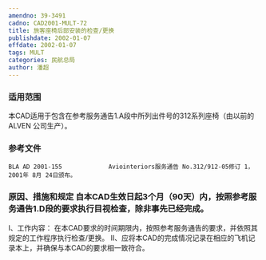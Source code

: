 ```yaml
---
amendno: 39-3491
cadno: CAD2001-MULT-72
title: 旅客座椅后部安装的检查/更换
publishdate: 2002-01-07
effdate: 2002-01-07
tags: MULT
categories: 民航总局
author: 潘超
---
```


### 适用范围 
本CAD适用于包含在参考服务通告1.A段中所列出件号的312系列座椅（由以前的 ALVEN 公司生产）。

<!--more-->
### 参考文件
    BLA AD 2001-155             Aviointeriors服务通告 No.312/912-05修订 1，2001年 8月 24日颁布。

### 原因、措施和规定 自本CAD生效日起3个月（90天）内，按照参考服务通告1.D段的要求执行目视检查，除非事先已经完成。 
I、工作内容： 在本CAD要求的时间期限内，按照参考服务通告的要求，并依照其规定的工作程序执行检查/更换。 
II、应将本CAD的完成情况记录在相应的飞机记录本上，并确保与本CAD的要求相一致符合。
       
